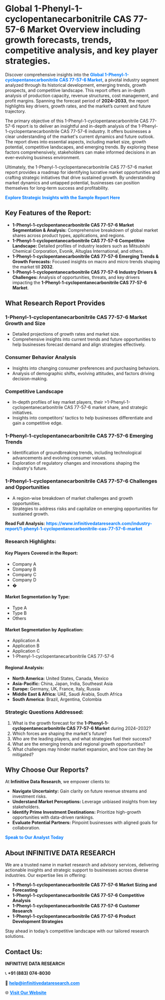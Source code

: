 <h1>Global 1-Phenyl-1-cyclopentanecarbonitrile CAS 77-57-6 Market Overview including growth forecasts, trends, competitive analysis, and key player strategies.</h1>
<p>
Discover comprehensive insights into the 
<a href="https://www.infinitivedataresearch.com/industry-report/1-phenyl-1-cyclopentanecarbonitrile-cas-77-57-6-market" rel="dofollow" style="color: #007BFF; text-decoration: none;"><strong>Global 1-Phenyl-1-cyclopentanecarbonitrile CAS 77-57-6 Market</strong></a>, a pivotal industry segment analyzed through its historical development, emerging trends, growth prospects, and competitive landscape. This report offers an in-depth analysis of production capacity, revenue structures, cost management, and profit margins. Spanning the forecast period of <strong>2024–2033</strong>, the report highlights key drivers, growth rates, and the market’s current and future trajectory.
</p>
<p>
The primary objective of this 1-Phenyl-1-cyclopentanecarbonitrile CAS 77-57-6 report is to deliver an insightful and in-depth analysis of the 1-Phenyl-1-cyclopentanecarbonitrile CAS 77-57-6 industry. It offers businesses a clear understanding of the market's current dynamics and future outlook. The report dives into essential aspects, including market size, growth potential, competitive landscapes, and emerging trends. By exploring these factors comprehensively, stakeholders can make informed decisions in an ever-evolving business environment.
</p>
<p>
Ultimately, the 1-Phenyl-1-cyclopentanecarbonitrile CAS 77-57-6 market report provides a roadmap for identifying lucrative market opportunities and crafting strategic initiatives that drive sustained growth. By understanding market dynamics and untapped potential, businesses can position themselves for long-term success and profitability.
</p>
<p>
<a href="https://www.infinitivedataresearch.com/request-sample/reportId=103634" style="color: #007BFF; text-decoration: none;"><strong>Explore Strategic Insights with the Sample Report Here</strong></a>
</p>

<h2>Key Features of the Report:</h2>
<ul>
<li><strong>1-Phenyl-1-cyclopentanecarbonitrile CAS 77-57-6 Market Segmentation & Analysis:</strong> Comprehensive breakdown of global market shares across product types, applications, and regions.</li>
<li><strong>1-Phenyl-1-cyclopentanecarbonitrile CAS 77-57-6 Competitive Landscape:</strong> Detailed profiles of industry leaders such as Mitsubishi Chemical Corporation, Evonik, Altuglas International, and others.</li>
<li><strong>1-Phenyl-1-cyclopentanecarbonitrile CAS 77-57-6 Emerging Trends & Growth Forecasts:</strong> Focused insights on macro and micro trends shaping the market till <strong>2032</strong>.</li>
<li><strong>1-Phenyl-1-cyclopentanecarbonitrile CAS 77-57-6 Industry Drivers & Challenges:</strong> Analysis of opportunities, threats, and key drivers impacting the <strong>1-Phenyl-1-cyclopentanecarbonitrile CAS 77-57-6 Market</strong>.</li>
</ul>

<h2>What Research Report Provides</h2>
<h3>1-Phenyl-1-cyclopentanecarbonitrile CAS 77-57-6 Market Growth and Size</h3>
<ul>
<li>Detailed projections of growth rates and market size.</li>
<li>Comprehensive insights into current trends and future opportunities to help businesses forecast demand and align strategies effectively.</li>
</ul>

<h3>Consumer Behavior Analysis</h3>
<ul>
<li>Insights into changing consumer preferences and purchasing behaviors.</li>
<li>Analysis of demographic shifts, evolving attitudes, and factors driving decision-making.</li>
</ul>

<h3>Competitive Landscape</h3>
<ul>
<li>In-depth profiles of key market players, their >1-Phenyl-1-cyclopentanecarbonitrile CAS 77-57-6 market share, and strategic initiatives.</li>
<li>Insights into competitors' tactics to help businesses differentiate and gain a competitive edge.</li>
</ul>

<h3>1-Phenyl-1-cyclopentanecarbonitrile CAS 77-57-6 Emerging Trends</h3>
<ul>
<li>Identification of groundbreaking trends, including technological advancements and evolving consumer values.</li>
<li>Exploration of regulatory changes and innovations shaping the industry's future.</li>
</ul>

<h3>1-Phenyl-1-cyclopentanecarbonitrile CAS 77-57-6 Challenges and Opportunities</h3>
<ul>
<li>A region-wise breakdown of market challenges and growth opportunities.</li>
<li>Strategies to address risks and capitalize on emerging opportunities for sustained growth.</li>
</ul>
<p><strong>Read Full Analysis:</strong> <a href="https://www.infinitivedataresearch.com/industry-report/1-phenyl-1-cyclopentanecarbonitrile-cas-77-57-6-market" rel="dofollow" style="color: #007BFF; text-decoration: none;"><strong>https://www.infinitivedataresearch.com/industry-report/1-phenyl-1-cyclopentanecarbonitrile-cas-77-57-6-market</strong></a></p>
<h3>Research Highlights:</h3>
<h4>Key Players Covered in the Report:</h4>
<ul><li>Company A</li><li>Company B</li><li>Company C</li><li>Company D</li><li>�</li></ul>
<h4>Market Segmentation by Type:</h4>
<ul><li>Type A</li><li>Type B</li><li>Others</li></ul>
<h4>Market Segmentation by Application:</h4>
<ul><li>Application A</li><li>Application B</li><li>Application C</li><li>1-Phenyl-1-cyclopentanecarbonitrile CAS 77-57-6</li></ul>

<h4>Regional Analysis:</h4>
<ul>
<li><strong>North America:</strong> United States, Canada, Mexico</li>
<li><strong>Asia-Pacific:</strong> China, Japan, India, Southeast Asia</li>
<li><strong>Europe:</strong> Germany, UK, France, Italy, Russia</li>
<li><strong>Middle East & Africa:</strong> UAE, Saudi Arabia, South Africa</li>
<li><strong>South America:</strong> Brazil, Argentina, Colombia</li>
</ul>

<h3>Strategic Questions Addressed:</h3>
<ol>
<li>What is the growth forecast for the <strong>1-Phenyl-1-cyclopentanecarbonitrile CAS 77-57-6 Market</strong> during 2024–2032?</li>
<li>Which forces are shaping the market's future?</li>
<li>Who are the leading players, and what strategies fuel their success?</li>
<li>What are the emerging trends and regional growth opportunities?</li>
<li>What challenges may hinder market expansion, and how can they be mitigated?</li>
</ol>

<h2>Why Choose Our Reports?</h2>
<p>At <strong>Infinitive Data Research</strong>, we empower clients to:</p>
<ul>
<li><strong>Navigate Uncertainty:</strong> Gain clarity on future revenue streams and investment risks.</li>
<li><strong>Understand Market Perceptions:</strong> Leverage unbiased insights from key stakeholders.</li>
<li><strong>Identify Prime Investment Destinations:</strong> Prioritize high-growth opportunities with data-driven rankings.</li>
<li><strong>Evaluate Potential Partners:</strong> Pinpoint businesses with aligned goals for collaboration.</li>
</ul>
<p><a href="https://www.infinitivedataresearch.com/industry-report/1-phenyl-1-cyclopentanecarbonitrile-cas-77-57-6-market" rel="dofollow" style="color: #007BFF; text-decoration: none;"><strong>Speak to Our Analyst Today</strong></a></p>

<h2>About INFINITIVE DATA RESEARCH</h2>
<p>We are a trusted name in market research and advisory services, delivering actionable insights and strategic support to businesses across diverse industries. Our expertise lies in offering:</p>
<ul>
<li><strong>1-Phenyl-1-cyclopentanecarbonitrile CAS 77-57-6 Market Sizing and Forecasting</strong></li>
<li><strong>1-Phenyl-1-cyclopentanecarbonitrile CAS 77-57-6 Competitive Analysis</strong></li>
<li><strong>1-Phenyl-1-cyclopentanecarbonitrile CAS 77-57-6 Customer Research</strong></li>
<li><strong>1-Phenyl-1-cyclopentanecarbonitrile CAS 77-57-6 Product Development Strategies</strong></li>
</ul>
<p>Stay ahead in today’s competitive landscape with our tailored research solutions.</p>

<h2>Contact Us:</h2>
<p><strong>INFINITIVE DATA RESEARCH</strong></p>
<p>📞 <strong>+91 (883) 074-8030</strong></p>
<p>📧 <strong><a href="mailto:help@infinitivedataresearch.com" style="color: #007BFF;">help@infinitivedataresearch.com</a></strong></p>
<p>🌐 <strong><a href="https://www.infinitivedataresearch.com" rel="dofollow" style="color: #007BFF;">Visit Our Website</a></strong></p>